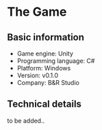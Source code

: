 # The Game

## Basic information

- Game engine: Unity
- Programming language: C#
- Platform: Windows
- Version: v0.1.0
- Company: B&R Studio

## Technical details

to be added..

